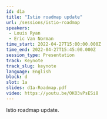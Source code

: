 ```yaml
---
id: d1a
title: "Istio roadmap update"
url: /sessions/istio-roadmap
speakers:
 - Louis Ryan
 - Eric Van Norman
time_start: 2022-04-27T15:00:00.000Z
time_end: 2022-04-27T15:45:00.000Z
session_type: Presentation
track: Keynote
track_slug: keynote
language: English
block: d
slot: 1a
slides: d1a-Roadmap.pdf
video: https://youtu.be/OKO3vPsESi8
---
```


Istio roadmap update.